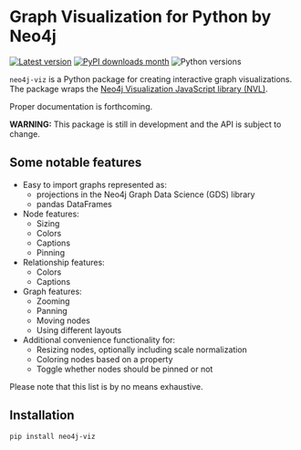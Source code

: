 # Graph Visualization for Python by Neo4j

[![Latest version](https://img.shields.io/pypi/v/neo4j-viz)](https://pypi.org/project/neo4j-viz/)
[![PyPI downloads month](https://img.shields.io/pypi/dm/neo4j-viz)](https://pypi.org/project/neo4j-viz/)
![Python versions](https://img.shields.io/pypi/pyversions/neo4j-viz)

`neo4j-viz` is a Python package for creating interactive graph visualizations.
The package wraps the [Neo4j Visualization JavaScript library (NVL)](https://neo4j.com/docs/nvl/current/).

Proper documentation is forthcoming.

**WARNING:**
This package is still in development and the API is subject to change.


## Some notable features

* Easy to import graphs represented as:
  * projections in the Neo4j Graph Data Science (GDS) library
  * pandas DataFrames
* Node features:
  * Sizing
  * Colors
  * Captions
  * Pinning
* Relationship features:
  * Colors
  * Captions
* Graph features:
  * Zooming
  * Panning
  * Moving nodes
  * Using different layouts
* Additional convenience functionality for:
  * Resizing nodes, optionally including scale normalization
  * Coloring nodes based on a property
  * Toggle whether nodes should be pinned or not

Please note that this list is by no means exhaustive.


## Installation

```
pip install neo4j-viz
```